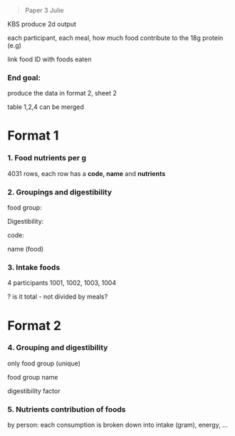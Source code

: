 > Paper 3 Julie



KBS produce 2d output

each participant, each meal, how much food contribute to the 18g protein (e.g)

link food ID with foods eaten 





### End goal:

produce the data in format 2, sheet 2

table 1,2,4 can be merged



# Format 1

### 1. Food nutrients per g

4031 rows, each row has a **code, name** and **nutrients**



### 2. Groupings and digestibility

food group: 

Digestibility: 

code: 

name (food)

### 3. Intake foods

4 participants 1001, 1002, 1003, 1004

? is it total - not divided by meals?



# Format 2

### 4. Grouping and digestibility 

only food group (unique)

food group name

digestibility factor





### 5. Nutrients contribution of foods

by person: each consumption is broken down into intake (gram), energy, ...







